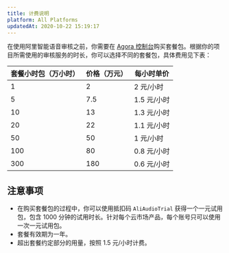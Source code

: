 ```yaml
---
title: 计费说明
platform: All Platforms
updatedAt: 2020-10-22 15:19:17
---
```


在使用阿里智能语音审核之前，你需要在 [Agora ](https://console.agora.io/)[控制台](https://console.agora.io/)购买套餐包。根据你的项目所需使用的审核服务的时长，你可以选择不同的套餐包，具体费用见下表：

| 套餐小时包（万小时） | 价格（万元） | 每小时单价  |
| -------------------- | ------------ | ----------- |
| 1                    | 2            | 2 元/小时   |
| 5                    | 7.5          | 1.5 元/小时 |
| 10                   | 13           | 1.3 元/小时 |
| 20                   | 22           | 1.1 元/小时 |
| 50                   | 50           | 1 元/小时   |
| 100                  | 80           | 0.8 元/小时 |
| 300                  | 180          | 0.6 元/小时 |

## 注意事项

- 在购买套餐包的过程中，你可以使用抵扣码 `AliAudioTrial` 获得一个一元试用包，包含 1000 分钟的试用时长。针对每个云市场产品，每个账号只可以使用一次一元试用包。
- 套餐有效期为一年。
- 超出套餐约定部分的用量，按照 1.5 元/小时计费。
